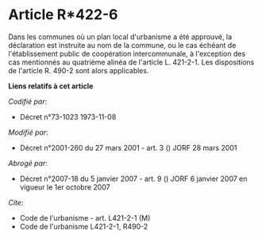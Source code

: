 # Article R*422-6

Dans les communes où un plan local d'urbanisme a été approuvé, la déclaration est instruite au nom de la commune, ou le cas
échéant de l'établissement public de coopération intercommunale, à l'exception des cas mentionnés au quatrième alinéa de
l'article L. 421-2-1. Les dispositions de l'article R. 490-2 sont alors applicables.

**Liens relatifs à cet article**

_Codifié par_:

  - Décret n°73-1023 1973-11-08

_Modifié par_:

  - Décret n°2001-260 du 27 mars 2001 - art. 3 () JORF 28 mars 2001

_Abrogé par_:

  - Décret n°2007-18 du 5 janvier 2007 - art. 9 () JORF 6 janvier 2007 en vigueur le 1er octobre 2007

_Cite_:

  - Code de l'urbanisme - art. L421-2-1 (M)
  - Code de l'urbanisme L421-2-1, R490-2
